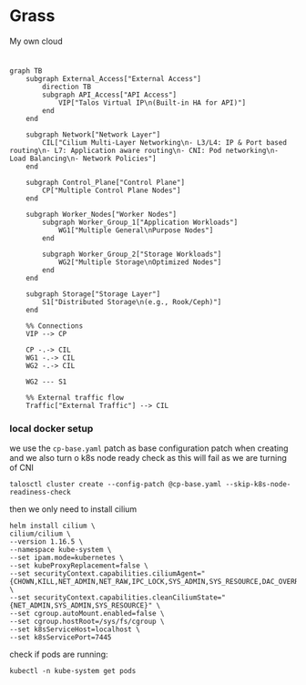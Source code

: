 # Grass

My own cloud

###

```mermaid

graph TB
    subgraph External_Access["External Access"]
        direction TB
        subgraph API_Access["API Access"]
            VIP["Talos Virtual IP\n(Built-in HA for API)"]
        end
    end

    subgraph Network["Network Layer"]
        CIL["Cilium Multi-Layer Networking\n- L3/L4: IP & Port based routing\n- L7: Application aware routing\n- CNI: Pod networking\n- Load Balancing\n- Network Policies"]
    end

    subgraph Control_Plane["Control Plane"]
        CP["Multiple Control Plane Nodes"]
    end

    subgraph Worker_Nodes["Worker Nodes"]
        subgraph Worker_Group_1["Application Workloads"]
            WG1["Multiple General\nPurpose Nodes"]
        end

        subgraph Worker_Group_2["Storage Workloads"]
            WG2["Multiple Storage\nOptimized Nodes"]
        end
    end

    subgraph Storage["Storage Layer"]
        S1["Distributed Storage\n(e.g., Rook/Ceph)"]
    end

    %% Connections
    VIP --> CP

    CP -.-> CIL
    WG1 -.-> CIL
    WG2 -.-> CIL

    WG2 --- S1

    %% External traffic flow
    Traffic["External Traffic"] --> CIL

```

### local docker setup

we use the `cp-base.yaml` patch as base configuration patch when creating and we also turn o k8s node ready check as this will fail as we are turning of CNI

    talosctl cluster create --config-patch @cp-base.yaml --skip-k8s-node-readiness-check

then we only need to install cilium

    helm install cilium \
    cilium/cilium \
    --version 1.16.5 \
    --namespace kube-system \
    --set ipam.mode=kubernetes \
    --set kubeProxyReplacement=false \
    --set securityContext.capabilities.ciliumAgent="{CHOWN,KILL,NET_ADMIN,NET_RAW,IPC_LOCK,SYS_ADMIN,SYS_RESOURCE,DAC_OVERRIDE,FOWNER,SETGID,SETUID}" \
    --set securityContext.capabilities.cleanCiliumState="{NET_ADMIN,SYS_ADMIN,SYS_RESOURCE}" \
    --set cgroup.autoMount.enabled=false \
    --set cgroup.hostRoot=/sys/fs/cgroup \
    --set k8sServiceHost=localhost \
    --set k8sServicePort=7445

check if pods are running:

    kubectl -n kube-system get pods
